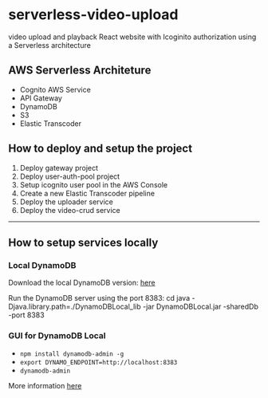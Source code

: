 # serverless-video-upload

video upload and playback React website with Icoginito authorization using a Serverless architecture

## AWS Serverless Architeture
- Cognito AWS Service
- API Gateway
- DynamoDB
- S3
- Elastic Transcoder


## How to deploy and setup the project
1) Deploy gateway project
2) Deploy user-auth-pool project
3) Setup icognito user pool in the AWS Console
4) Create a new Elastic Transcoder pipeline
5) Deploy the uploader service
6) Deploy the video-crud service

----------

## How to setup services locally

### Local DynamoDB
Download the local DynamoDB version: [here](https://docs.aws.amazon.com/amazondynamodb/latest/developerguide/DynamoDBLocal.DownloadingAndRunning.html)

Run the DynamoDB server using the port 8383: cd <path of local DynamoDB > java -Djava.library.path=./DynamoDBLocal_lib -jar DynamoDBLocal.jar -sharedDb -port 8383

### GUI for DynamoDB Local
- `npm install dynamodb-admin -g`
- `export DYNAMO_ENDPOINT=http://localhost:8383`
- `dynamodb-admin`

More information [here]([here](https://docs.aws.amazon.com/amazondynamodb/latest/developerguide/DynamoDBLocal.DownloadingAndRunning.html))
